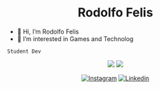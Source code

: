 <h1 align=center> Rodolfo Felis </h1>

- 👋 Hi, I’m Rodolfo Felis
- 👀 I’m interested in Games and Technolog
  
```
Student Dev
```

<p align="center">
<img src=https://img.shields.io/badge/Front%20End-Em%20Desenvolvimento-blue />
<img src=https://img.shields.io/badge/Back%20End-Em%20Desenvolvimento-blue />
</p>

<div align=center>
<a href="https://www.instagram.com/rodolfofelis/"><img alt="Instagram" src="https://img.shields.io/twitter/url?color=black&label=Instagram&logo=Instagram&logoColor=blue&style=social&url=https%3A%2F%2Fwww.instagram.com%2Frodolfofelis%2F"></a>
<a href="https://www.linkedin.com/in/rodolfo-felis-3b1aba186/"><img alt="Linkedin" src="https://img.shields.io/twitter/url?label=Linkedin&logo=linkedin&style=social&url=https%3A%2F%2Fwww.linkedin.com%2Fin%2Frodolfo-felis-3b1aba186%2F"></a>

</div>

<!---
cinema777/cinema777 is a ✨ special ✨ repository because its `README.md` (this file) appears on your GitHub profile.
You can click the Preview link to take a look at your changes.
--->
